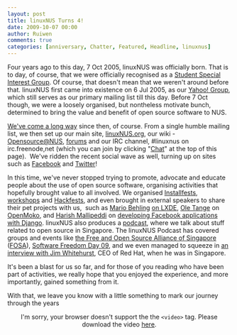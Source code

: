 ```yaml
---
layout: post
title: linuxNUS Turns 4!
date: 2009-10-07 00:00
author: Ruiwen
comments: true
categories: [anniversary, Chatter, Featured, Headline, linuxnus]
---
```

Four years ago to this day, 7 Oct 2005, linuxNUS was officially born. That is to day, of course, that we were officially recognised as a <a href="http://www.nus.edu.sg/osa/activities/svcs/interestgrps.html">Student Special Interest Group</a>. Of course, that doesn't mean that we weren't around before that. linuxNUS first came into existence on 6 Jul 2005, as our <a href="http://tech.groups.yahoo.com/group/linuxnus/">Yahoo! Group</a>, which still serves as our primary mailing list till this day. Before 7 Oct though, we were a loosely organised, but nontheless motivate bunch, determined to bring the value and benefit of open source software to NUS.

<a href="http://linuxnus.org/about-us/milestones/">We've come a long way</a> since then, of course. From a single humble mailing list, we then set up our main site, <a href="http://linuxnus.org">linuxNUS.org</a>, our wiki - <a href="http://opensource.nus.edu.sg">Opensource@NUS</a>, <a href="http://opensource.nus.edu.sg/forums">forums</a> and our IRC channel, #linuxnus on irc.freenode,net (which you can join by clicking "<a href="http://linuxnus.org/chat">Chat</a>" at the top of this page).  We've ridden the recent social wave as well, turning up on sites such as <a href="http://linuxnus.org/facebook">Facebook</a> and <a href="http://twitter.com/linuxNUS">Twitter</a>!

In this time, we've never stopped trying to promote, advocate and educate people about the use of open source software, organising activities that hopefully brought value to all involved. We organised <a href="http://linuxnus.org/tag/install-fest/">Installfests</a>, <a href="http://linuxnus.org/tag/workshop/">workshops</a> and <a href="http://linuxnus.org/tag/hackfest/">Hackfests</a>, and even brought in external speakers to share their pet projects with us,  such as <a href="http://www.perspektive89.com/blog/mario_behling">Mario Behling</a> <a href="http://linuxnus.org/2009/03/11/live-blogging-at-lxde-talk-mar-09/">on LXDE</a>,  <a href="http://ole.tange.dk/">Ole Tange</a> on <a href="http://linuxnus.org/2009/04/10/ole-tange-on-openmoko/">OpenMoko</a>, and <a href="http://poundbang.in">Harish Mallipeddi</a> on <a href="http://linuxnus.org/2008/01/31/developing-facebook-apps-with-django/">developing Facebook applications with Django</a>. linuxNUS also produces a <a href="http://linuxnus.org/tag/podcast/">podcast</a>, where we talk about stuff related to open source in Singapore. The linuxNUS Podcast has covered groups and events like <a href="http://linuxnus.org/2009/05/20/podcast-episode-1-birth-of-the-alliance/">the Free and Open Source Alliance of Singapore</a> (<a href="http://fosa.sg">FOSA</a>), <a href="http://linuxnus.org/2009/09/15/podcast-episode-3-software-freedom-day-09/">Software Freedom Day 09</a>, and we even managed to squeeze in <a href="http://linuxnus.org/2009/08/05/podcast-episode-2-open-up-to-jim/">an interview with Jim Whitehurst</a>, CEO of Red Hat, when he was in Singapore.

It's been a blast for us so far, and for those of you reading who have been part of activities, we really hope that you enjoyed the experience, and more importantly, gained something from it.

With that, we leave you know with a little something to mark our journey through the years

<div align="center"
<video src="http://opensource.nus.edu.sg/media/linuxNUS.ogg" controls="true" autoplay="false" width="500px">
I'm sorry, your browser doesn't support the the <code>&lt;video&gt;</code> tag. Please download the video <a href="http://opensource.nus.edu.sg/media/linuxNUS.ogg">here</a>.</video>
</div>
